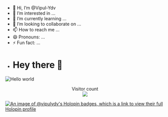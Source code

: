 - 👋 Hi, I’m @Vipul-Ydv
- 👀 I’m interested in ...
- 🌱 I’m currently learning ...
- 💞️ I’m looking to collaborate on ...
- 📫 How to reach me ...
- 😄 Pronouns: ...
- ⚡ Fun fact: ...
- # Hey there :wave:
  
<img src="[https://raw.githubusercontent.com/sagar-viradiya/sagar-viradiya/master/resources/banner.png](https://img.freepik.com/free-photo/digital-art-dark-cosmic-night-sky_23-2151700750.jpg?t=st=1728490251~exp=1728493851~hmac=d6a12e50f8d2ddc7baa09a4f3484b9f28f7152c1f80db6780387b363603f30e0&w=1060)" alt="Hello world">

<p align="center"> 
  Visitor count<br>
  <img src="https://profile-counter.glitch.me/vipul-ydv/count.svg" />
</p>


<!---
Vipul-Ydv/Vipul-Ydv is a ✨ special ✨ repository because its `README.md` (this file) appears on your GitHub profile.
You can click the Preview link to take a look at your changes.
--->
[![An image of @vipulydv's Holopin badges, which is a link to view their full Holopin profile](https://holopin.me/vipulydv)](https://holopin.io/@vipulydv)
